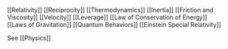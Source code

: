 [[Relativity]]
[[Reciprocity]]
[[Thermodynamics]]
[[Inertia]]
[[Friction and Viscosity]]
[[Velocity]]
[[Leverage]]
[[Law of Conservation of Energy]]
[[Laws of Gravitation]]
[[Quantum Behaviors]]
[[Einstein Special Relativity]]





See [[Physics]]

